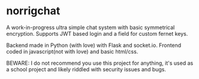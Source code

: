 # norrigchat
A work-in-progress ultra simple chat system with basic symmetrical encryption. 
Supports JWT based login and a field for custom fernet keys.

Backend made in Python (with love) with Flask and socket.io. 
Frontend coded in javascript(not with love) and basic html/css.


BEWARE: I do not recommend you use this project for anything, it's used as a school project and likely riddled with security issues and bugs.

